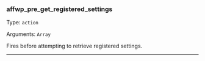 ### affwp_pre_get_registered_settings

Type: `action`

Arguments: `Array`

Fires before attempting to retrieve registered settings.

----


